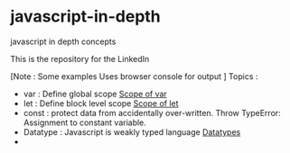 # javascript-in-depth
javascript in depth concepts

This is the repository for the LinkedIn 

[Note : Some examples Uses browser console for output ]
Topics : 

* var : Define global scope [Scope of var](ScopeOfVariable/vars/vars.html)
* let : Define block level scope [Scope of let](ScopeOfVariable/let/let.html)
* const : protect data from accidentally over-written. Throw TypeError: Assignment to constant variable.
* Datatype : Javascript is weakly typed language [Datatypes](ScopeOfVariable/data-types/data-types.js) 
* 